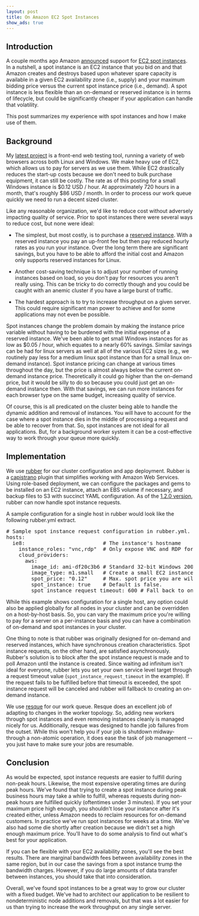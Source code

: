 ```yaml
---
layout: post
title: On Amazon EC2 Spot Instances
show_ads: true
---
```


Introduction
------------

A couple months ago Amazon [announced](http://aws.amazon.com/about-aws/whats-new/2009/12/14/announcing-amazon-ec2-spot-instances/) support for [EC2 spot instances](http://aws.amazon.com/ec2/spot-instances/).  In a nutshell, a spot instance is an EC2 instance that you bid on and that Amazon creates and destroys based upon whatever spare capacity is available in a given EC2 availability zone (i.e., supply) and your maximum bidding price versus the current spot instance price (i.e., demand).  A spot instance is less flexible than an on-demand or reserved instance is in terms of lifecycle, but could be significantly cheaper if your application can handle that volatility.

This post summarizes my experience with spot instances and how I make use of them.

Background
----------

My [latest project](http://mogotest.com/) is a front-end web testing tool, running a variety of web browsers across both Linux and Windows.  We make heavy use of EC2, which allows us to pay for servers as we use them.  While EC2 drastically reduces the start-up costs because we don't need to bulk purchase equipment, it can still be costly.  The rate as of this posting for a small Windows instance is $0.12 USD / hour.  At approximately 720 hours in a month, that's roughly $86 USD / month.  In order to process our work queue quickly we need to run a decent sized cluster.

Like any reasonable organization, we'd like to reduce cost without adversely impacting quality of service.  Prior to spot instances there were several ways to reduce cost, but none were ideal:

* The simplest, but most costly, is to purchase a [reserved instance](http://aws.amazon.com/ec2/#pricing).  With a reserved instance you pay an up-front fee but then pay reduced hourly rates as you run your instance.  Over the long term there are significant savings, but you have to be able to afford the initial cost and Amazon only supports reserved instances for Linux.

* Another cost-saving technique is to adjust your number of running instances based on load, so you don't pay for resources you aren't really using.  This can be tricky to do correctly though and you could be caught with an anemic cluster if you have a large burst of traffic.

* The hardest approach is to try to increase throughput on a given server.  This could require significant man power to achieve and for some applications may not even be possible.

Spot instances change the problem domain by making the instance price variable without having to be burdened with the initial expense of a reserved instance.  We've been able to get small Windows instances for as low as $0.05 / hour, which equates to a nearly 60% savings.  Similar savings can be had for linux servers as well at all of the various EC2 sizes (e.g., we routinely pay less for a medium linux spot instance than for a small linux on-demand instance).  Spot instance pricing can change at various times throughout the day, but the price is almost always below the current on-demand instance price.  Theoretically it could go higher than the on-demand price, but it would be silly to do so because you could just get an on-demand instance then.  With that savings, we can run more instances for each browser type on the same budget, increasing quality of service.

Of course, this is all predicated on the cluster being able to handle the dynamic addition and removal of instances.  You will have to account for the case where a spot instance dies in the middle of processing a request and be able to recover from that.  So, spot instances are not ideal for all applications.  But, for a background worker system it can be a cost-effective way to work through your queue more quickly.

Implementation
--------------

We use [rubber](http://github.com/wr0ngway/rubber) for our cluster configuration and app deployment.  Rubber is a [capistrano](http://www.capify.org/) plugin that simplifies working with Amazon Web Services.  Using role-based deployment, we can configure the packages and gems to be installed on an EC2 instance, attach an EBS volume if necessary, and backup files to S3 with succinct YAML configuration.  As of the [1.2.0 version](http://github.com/wr0ngway/rubber/commits/v1.2.0), rubber can now handle spot instance requests. 

A sample configuration for a single host in rubber would look like the following rubber.yml extract.

<pre class="brush:ruby">
# Sample spot instance request configuration in rubber.yml.
hosts:
  ie8:                         # The instance's hostname
    instance_roles: "vnc,rdp"  # Only expose VNC and RDP for this server
    cloud_providers:
      aws:
        image_id: ami-df20c3b6 # Standard 32-bit Windows 2003 Server image
        image_type: m1.small   # Create a small EC2 instance
        spot_price: "0.12"     # Max. spot price you are willing to pay
        spot_instance: true    # Default is false.
        spot_instance_request_timeout: 600 # Fall back to on-demand after 5 min.
</pre>

While this example shows configuration for a single host, any option could also be applied globally for all nodes in your cluster and can be overridden on a host-by-host basis.  So, you can vary the maximum price you're willing to pay for a server on a per-instance basis and you can have a combination of on-demand and spot instances in your cluster.

One thing to note is that rubber was originally designed for on-demand and reserved instances, which have synchronous creation characteristics.  Spot instance requests, on the other hand, are satisfied asynchronously.  Rubber's solution is to block after the spot instance request is made and to poll Amazon until the instance is created.  Since waiting ad infinitum isn't ideal for everyone, rubber lets you set your own service level target through a request timeout value (`spot_instance_request_timeout` in the example).  If the request fails to be fulfilled before that timeout is exceeded, the spot instance request will be canceled and rubber will fallback to creating an on-demand instance.

We use [resque](http://github.com/defunkt/resque) for our work queue.  Resque does an excellent job of adapting to changes in the worker topology.  So, adding new workers through spot instances and even removing instances cleanly is managed nicely for us.  Additionally, resque was designed to handle job failures from the outset.  While this won't help you if your job is shutdown midway-through a non-atomic operation, it does ease the task of job management -- you just have to make sure your jobs are resumable.

Conclusion
----------

As would be expected, spot instance requests are easier to fulfill during non-peak hours.  Likewise, the most expensive operating times are during peak hours.  We've found that trying to create a spot instance during peak business hours may take a while to fulfill, whereas requests during non-peak hours are fulfilled quickly (oftentimes under 3 minutes).  If you set your maximum price high enough, you shouldn't lose your instance after it's created either, unless Amazon needs to reclaim resources for on-demand customers.  In practice we've run spot instances for weeks at a time.  We've also had some die shortly after creation because we didn't set a high enough maximum price.  You'll have to do some analysis to find out what's best for your application.

If you can be flexible with your EC2 availability zones, you'll see the best results.  There are marginal bandwidth fees between availability zones in the same region, but in our case the savings from a spot instance trump the bandwidth charges.  However, if you do large amounts of data transfer between instances, you should take that into consideration.

Overall, we've found spot instances to be a great way to grow our cluster with a fixed budget.  We've had to architect our application to be resilient to nondeterministic node additions and removals, but that was a lot easier for us than trying to increase the work throughput on any single server.

